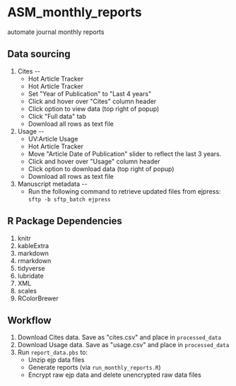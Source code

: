 # ASM_monthly_reports
automate journal monthly reports

## Data sourcing

1. Cites --
    + Hot Article Tracker
    + Hot Article Tracker
    + Set "Year of Publication" to "Last 4 years"
    + Click and hover over "Cites" column header
    + Click option to view data (top right of popup)
    + Click "Full data" tab
    + Download all rows as text file
1. Usage --
    + UV:Article Usage
    + Hot Article Tracker
    + Move "Article Date of Publication" slider to reflect the last 3 years.
    + Click and hover over "Usage" column header
    + Click option to download data (top right of popup)
    + Download all rows as text file
1. Manuscript metadata --
    + Run the following command to retrieve updated files from ejpress:
    `sftp -b sftp_batch ejpress`

## R Package Dependencies

1. knitr
1. kableExtra
1. markdown
1. rmarkdown
1. tidyverse
1. lubridate
1. XML
1. scales
1. RColorBrewer

## Workflow

1. Download Cites data. Save as "cites.csv" and place in `processed_data`
1. Download Usage data. Save as "usage.csv" and place in `processed_data`
1. Run `report_data.pbs` to:
    - Unzip ejp data files
    - Generate reports (via `run_monthly_reports.R`)
    - Encrypt raw ejp data and delete unencrypted raw data files
